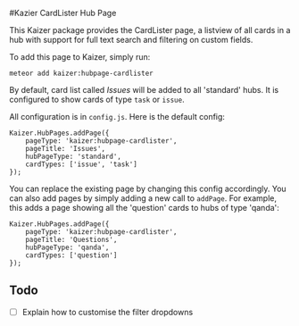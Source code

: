 #Kazier CardLister Hub Page

This Kaizer package provides the CardLister page, a listview of all 
cards in a hub with support for full text search and filtering on custom fields.

To add this page to Kaizer, simply run:

	meteor add kaizer:hubpage-cardlister

By default, card list called *Issues* will be added to all 'standard' hubs. 
It is configured to show cards of type `task` or `issue`.

All configuration is in `config.js`. Here is the default config:

	Kaizer.HubPages.addPage({
		pageType: 'kaizer:hubpage-cardlister',
		pageTitle: 'Issues',
		hubPageType: 'standard',
		cardTypes: ['issue', 'task']
	});

You can replace the existing page by changing this config accordingly.  You can also add pages by simply
adding a new call to `addPage`.  For example, this adds a page showing all the 'question' cards to 
hubs of type 'qanda':

	Kaizer.HubPages.addPage({
		pageType: 'kaizer:hubpage-cardlister',
		pageTitle: 'Questions',
		hubPageType: 'qanda',
		cardTypes: ['question']
	});

## Todo
 - [ ] Explain how to customise the filter dropdowns
